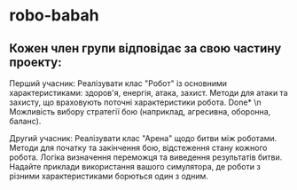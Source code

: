 # robo-babah

## Кожен член групи відповідає за свою частину проекту:

Перший учасник: Реалізувати клас "Робот" із основними характеристиками: здоров'я, енергія, атака, захист. 
Методи для атаки та захисту, що враховують поточні характеристики робота.  Done* \n
Можливість вибору стратегії бою (наприклад, агресивна, оборонна, баланс). 

Другий учасник: Реалізувати клас "Арена" щодо битви між роботами. 
Методи для початку та закінчення бою, відстеження стану кожного робота. 
Логіка визначення переможця та виведення результатів битви. 
Надайте приклади використання вашого симулятора, де роботи з різними характеристиками борються один з одним. 
